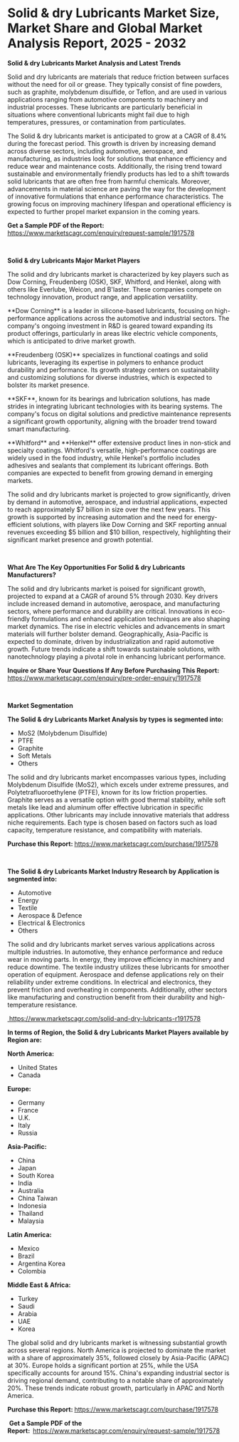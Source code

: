 <p><h1>Solid & dry Lubricants Market Size, Market Share and Global Market Analysis Report, 2025 - 2032</h1></p><p><strong>Solid & dry Lubricants Market Analysis and Latest Trends</strong></p>
<p><p>Solid and dry lubricants are materials that reduce friction between surfaces without the need for oil or grease. They typically consist of fine powders, such as graphite, molybdenum disulfide, or Teflon, and are used in various applications ranging from automotive components to machinery and industrial processes. These lubricants are particularly beneficial in situations where conventional lubricants might fail due to high temperatures, pressures, or contamination from particulates.</p><p>The Solid & dry lubricants market is anticipated to grow at a CAGR of 8.4% during the forecast period. This growth is driven by increasing demand across diverse sectors, including automotive, aerospace, and manufacturing, as industries look for solutions that enhance efficiency and reduce wear and maintenance costs. Additionally, the rising trend toward sustainable and environmentally friendly products has led to a shift towards solid lubricants that are often free from harmful chemicals. Moreover, advancements in material science are paving the way for the development of innovative formulations that enhance performance characteristics. The growing focus on improving machinery lifespan and operational efficiency is expected to further propel market expansion in the coming years.</p></p>
<p><strong>Get a Sample PDF of the Report:&nbsp;</strong> <a href="https://www.marketscagr.com/enquiry/request-sample/1917578?utm_campaign=2110&utm_medium=2&utm_source=Github&utm_content=ia&utm_term=15042025&utm_id=solid-dry-lubricants">https://www.marketscagr.com/enquiry/request-sample/1917578</a></p>
<p>&nbsp;</p>
<p><strong>Solid & dry Lubricants Major Market Players</strong></p>
<p><p>The solid and dry lubricants market is characterized by key players such as Dow Corning, Freudenberg (OSK), SKF, Whitford, and Henkel, along with others like Everlube, Weicon, and B'laster. These companies compete on technology innovation, product range, and application versatility.</p><p>**Dow Corning** is a leader in silicone-based lubricants, focusing on high-performance applications across the automotive and industrial sectors. The company's ongoing investment in R&D is geared toward expanding its product offerings, particularly in areas like electric vehicle components, which is anticipated to drive market growth.</p><p>**Freudenberg (OSK)** specializes in functional coatings and solid lubricants, leveraging its expertise in polymers to enhance product durability and performance. Its growth strategy centers on sustainability and customizing solutions for diverse industries, which is expected to bolster its market presence.</p><p>**SKF**, known for its bearings and lubrication solutions, has made strides in integrating lubricant technologies with its bearing systems. The company's focus on digital solutions and predictive maintenance represents a significant growth opportunity, aligning with the broader trend toward smart manufacturing.</p><p>**Whitford** and **Henkel** offer extensive product lines in non-stick and specialty coatings. Whitford's versatile, high-performance coatings are widely used in the food industry, while Henkel's portfolio includes adhesives and sealants that complement its lubricant offerings. Both companies are expected to benefit from growing demand in emerging markets.</p><p>The solid and dry lubricants market is projected to grow significantly, driven by demand in automotive, aerospace, and industrial applications, expected to reach approximately $7 billion in size over the next few years. This growth is supported by increasing automation and the need for energy-efficient solutions, with players like Dow Corning and SKF reporting annual revenues exceeding $5 billion and $10 billion, respectively, highlighting their significant market presence and growth potential.</p></p>
<p>&nbsp;</p>
<p><strong>What Are The Key Opportunities For Solid & dry Lubricants Manufacturers?</strong></p>
<p><p>The solid and dry lubricants market is poised for significant growth, projected to expand at a CAGR of around 5% through 2030. Key drivers include increased demand in automotive, aerospace, and manufacturing sectors, where performance and durability are critical. Innovations in eco-friendly formulations and enhanced application techniques are also shaping market dynamics. The rise in electric vehicles and advancements in smart materials will further bolster demand. Geographically, Asia-Pacific is expected to dominate, driven by industrialization and rapid automotive growth. Future trends indicate a shift towards sustainable solutions, with nanotechnology playing a pivotal role in enhancing lubricant performance.</p></p>
<p><strong>Inquire or Share Your Questions If Any Before Purchasing This Report:</strong> <a href="https://www.marketscagr.com/enquiry/pre-order-enquiry/1917578?utm_campaign=2110&utm_medium=2&utm_source=Github&utm_content=ia&utm_term=15042025&utm_id=solid-dry-lubricants">https://www.marketscagr.com/enquiry/pre-order-enquiry/1917578</a></p>
<p>&nbsp;</p>
<p><strong>Market Segmentation</strong></p>
<p><strong>The Solid & dry Lubricants Market Analysis by types is segmented into:</strong></p>
<p><ul><li>MoS2 (Molybdenum Disulfide)</li><li>PTFE</li><li>Graphite</li><li>Soft Metals</li><li>Others</li></ul></p>
<p><p>The solid and dry lubricants market encompasses various types, including Molybdenum Disulfide (MoS2), which excels under extreme pressures, and Polytetrafluoroethylene (PTFE), known for its low friction properties. Graphite serves as a versatile option with good thermal stability, while soft metals like lead and aluminum offer effective lubrication in specific applications. Other lubricants may include innovative materials that address niche requirements. Each type is chosen based on factors such as load capacity, temperature resistance, and compatibility with materials.</p></p>
<p><strong>Purchase this Report:&nbsp;</strong><a href="https://www.marketscagr.com/purchase/1917578?utm_campaign=2110&utm_medium=2&utm_source=Github&utm_content=ia&utm_term=15042025&utm_id=solid-dry-lubricants">https://www.marketscagr.com/purchase/1917578</a></p>
<p>&nbsp;</p>
<p><strong>The Solid & dry Lubricants Market Industry Research by Application is segmented into:</strong></p>
<p><ul><li>Automotive</li><li>Energy</li><li>Textile</li><li>Aerospace & Defence</li><li>Electrical & Electronics</li><li>Others</li></ul></p>
<p><p>The solid and dry lubricants market serves various applications across multiple industries. In automotive, they enhance performance and reduce wear in moving parts. In energy, they improve efficiency in machinery and reduce downtime. The textile industry utilizes these lubricants for smoother operation of equipment. Aerospace and defense applications rely on their reliability under extreme conditions. In electrical and electronics, they prevent friction and overheating in components. Additionally, other sectors like manufacturing and construction benefit from their durability and high-temperature resistance.</p></p>
<p><a href="https://www.marketscagr.com/solid-and-dry-lubricants-r1917578?utm_campaign=2110&utm_medium=2&utm_source=Github&utm_content=ia&utm_term=15042025&utm_id=solid-dry-lubricants">&nbsp;https://www.marketscagr.com/solid-and-dry-lubricants-r1917578</a></p>
<p><strong>In terms of Region, the Solid & dry Lubricants Market Players available by Region are:</strong></p>
<p>
    <p> <strong> North America: </strong>
        <ul>
            <li>United States</li>
            <li>Canada</li>
        </ul>
        </p> 
    <p> <strong> Europe: </strong>
        <ul>
            <li>Germany</li>
            <li>France</li>
            <li>U.K.</li>
            <li>Italy</li>
            <li>Russia</li>
        </ul>
        </p> 
    <p> <strong> Asia-Pacific: </strong>
        <ul>
            <li>China</li>
            <li>Japan</li>
            <li>South Korea</li>
            <li>India</li>
            <li>Australia</li>
            <li>China Taiwan</li>
            <li>Indonesia</li>
            <li>Thailand</li>
            <li>Malaysia</li>
        </ul>
        </p> 
    <p> <strong> Latin America: </strong>
        <ul>
            <li>Mexico</li>
            <li>Brazil</li>
            <li>Argentina Korea</li>
            <li>Colombia</li>
        </ul>
        </p> 
    <p> <strong> Middle East & Africa: </strong>
        <ul>
            <li>Turkey</li>
            <li>Saudi</li>
            <li>Arabia</li>
            <li>UAE</li>
            <li>Korea</li>
        </ul>
    </p>
    </p>
<p><p>The global solid and dry lubricants market is witnessing substantial growth across several regions. North America is projected to dominate the market with a share of approximately 35%, followed closely by Asia-Pacific (APAC) at 30%. Europe holds a significant portion at 25%, while the USA specifically accounts for around 15%. China's expanding industrial sector is driving regional demand, contributing to a notable share of approximately 20%. These trends indicate robust growth, particularly in APAC and North America.</p></p>
<p><strong>Purchase this Report: </strong><a href="https://www.marketscagr.com/purchase/1917578?utm_campaign=2110&utm_medium=2&utm_source=Github&utm_content=ia&utm_term=15042025&utm_id=solid-dry-lubricants">https://www.marketscagr.com/purchase/1917578</a></p>
<p>&nbsp;<strong>Get a Sample PDF of the Report:&nbsp;&nbsp;</strong><a href="https://www.marketscagr.com/enquiry/request-sample/1917578?utm_campaign=2110&utm_medium=2&utm_source=Github&utm_content=ia&utm_term=15042025&utm_id=solid-dry-lubricants">https://www.marketscagr.com/enquiry/request-sample/1917578</a></p>
<p><strong></strong></p>
<p><p></p><p></p><p></p></p>